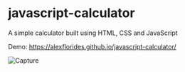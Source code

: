 # javascript-calculator
A simple calculator built using HTML, CSS and JavaScript

Demo: https://alexflorides.github.io/javascript-calculator/

![Capture](https://user-images.githubusercontent.com/47948084/133670247-22cb1bed-77da-4b1a-8090-a371506f4f0b.PNG)
